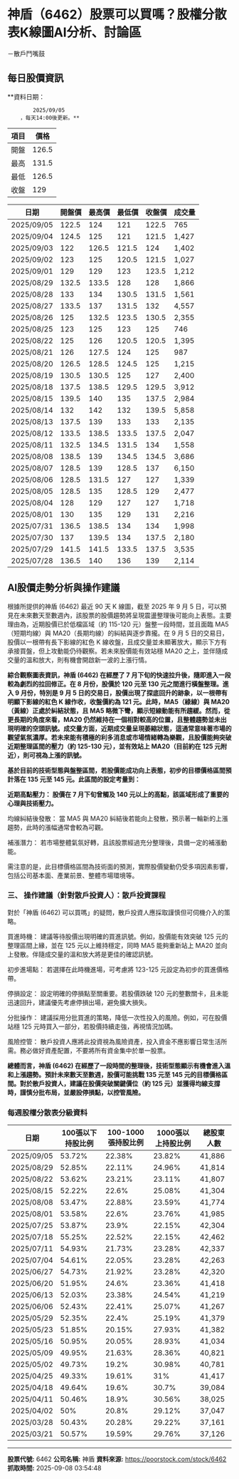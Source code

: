 # 神盾（6462）股票可以買嗎？股權分散表K線圖AI分析、討論區
－散戶鬥嘴鼓

## 每日股價資訊

**資料日期：
        
            2025/09/05
        ，每天14:00後更新。**

| 項目 | 價格 |
|------|------|
| 開盤 | 126.5 |
| 最高 | 131.5 |
| 最低 | 126.5 |
| 收盤 | 129 |

| 日期 | 開盤價 | 最高價 | 最低價 | 收盤價 | 成交量 |
|------|--------|--------|--------|--------|--------|
| 2025/09/05 | 122.5 | 124 | 121 | 122.5 | 765 |
| 2025/09/04 | 124.5 | 125 | 121 | 121.5 | 1,427 |
| 2025/09/03 | 122 | 126.5 | 121.5 | 124 | 1,402 |
| 2025/09/02 | 123 | 125 | 120.5 | 121.5 | 1,027 |
| 2025/09/01 | 129 | 129 | 123 | 123.5 | 1,212 |
| 2025/08/29 | 132.5 | 133.5 | 128 | 128 | 1,866 |
| 2025/08/28 | 133 | 134 | 130.5 | 131.5 | 1,561 |
| 2025/08/27 | 133.5 | 137 | 131.5 | 132 | 4,557 |
| 2025/08/26 | 125 | 132.5 | 123.5 | 130.5 | 2,355 |
| 2025/08/25 | 123 | 125 | 123 | 125 | 746 |
| 2025/08/22 | 125 | 126 | 120.5 | 120.5 | 1,395 |
| 2025/08/21 | 126 | 127.5 | 124 | 125 | 987 |
| 2025/08/20 | 126.5 | 128.5 | 124.5 | 125 | 1,215 |
| 2025/08/19 | 130.5 | 130.5 | 125 | 127 | 2,400 |
| 2025/08/18 | 137.5 | 138.5 | 129.5 | 129.5 | 3,912 |
| 2025/08/15 | 139.5 | 140 | 135 | 137.5 | 2,984 |
| 2025/08/14 | 132 | 142 | 132 | 139.5 | 5,858 |
| 2025/08/13 | 137.5 | 139 | 133 | 133 | 2,135 |
| 2025/08/12 | 133.5 | 138.5 | 133.5 | 137.5 | 2,047 |
| 2025/08/11 | 132.5 | 134.5 | 131.5 | 134 | 1,558 |
| 2025/08/08 | 138.5 | 139 | 134.5 | 134.5 | 3,686 |
| 2025/08/07 | 128.5 | 139 | 128.5 | 137 | 6,150 |
| 2025/08/06 | 128.5 | 131.5 | 127 | 127 | 1,339 |
| 2025/08/05 | 128.5 | 135 | 128.5 | 129 | 2,477 |
| 2025/08/04 | 128 | 129 | 127 | 127 | 1,718 |
| 2025/08/01 | 130 | 135 | 129 | 131 | 2,216 |
| 2025/07/31 | 136.5 | 138.5 | 134 | 134 | 1,998 |
| 2025/07/30 | 137 | 139.5 | 134 | 137.5 | 2,180 |
| 2025/07/29 | 141.5 | 141.5 | 133.5 | 137.5 | 3,535 |
| 2025/07/28 | 136.5 | 140 | 136 | 139 | 2,114 |

## AI股價走勢分析與操作建議

根據所提供的神盾 (6462) 最近 90 天 K 線圖，截至 2025 年 9 月 5 日，可以預見在未來數天至數週內，該股票的股價趨勢將呈現震盪整理後可能向上表態。主要理由為，近期股價已於低檔區域（約 115-120 元）盤整一段時間，並且面臨 MA5（短期均線）與 MA20（長期均線）的糾結與逐步靠攏。在 9 月 5 日的交易日，股價以一根帶有長下影線的紅色 K 線收盤，且成交量並未顯著放大，顯示下方有承接買盤，但上攻動能仍待觀察。若未來股價能有效站穩 MA20 之上，並伴隨成交量的溫和放大，則有機會開啟新一波的上漲行情。

**綜合觀察圖表資訊，神盾 (6462) 在經歷了 7 月下旬的快速拉升後，隨即進入一段較為劇烈的拉回修正。在 8 月份，股價於 120 元至 130 元之間進行橫盤整理。進入 9 月份，特別是 9 月 5 日的交易日，股價出現了探底回升的跡象，以一根帶有明顯下影線的紅色 K 線作收，收盤價約為 121 元。此時，MA5（綠線）與 MA20（黃線）正處於糾結狀態，且 MA5 略微下彎，顯示短線動能有所趨緩。然而，從更長期的角度來看，MA20 仍然維持在一個相對較高的位置，且整體趨勢並未出現明確的空頭訊號。成交量方面，近期成交量呈現萎縮狀態，這通常意味著市場的觀望氣氛濃厚。若未來能有積極的利多消息或市場情緒轉為樂觀，且股價能夠突破近期整理區間的壓力（約 125-130 元），並有效站上 MA20（目前約在 125 元附近），則可視為上漲的訊號。**

**基於目前的技術型態與盤整區間，若股價能成功向上表態，初步的目標價格區間預計落在 135 元至 145 元。此區間的設定考量到：**

**近期高點壓力： 股價在 7 月下旬曾觸及 140 元以上的高點，該區域形成了重要的心理與技術壓力。**

均線糾結後發散： 當 MA5 與 MA20 糾結後若能向上發散，預示著一輪新的上漲趨勢，此時的漲幅通常會較為可觀。

補漲潛力： 若市場整體氣氛好轉，且該股票經過充分整理後，具備一定的補漲動能。

需注意的是，此目標價格區間為技術面的預測，實際股價變動仍受多項因素影響，包括公司基本面、產業前景、整體市場環境等。

### 三、 操作建議（針對散戶投資人）：散戶投資課程

對於「神盾 (6462) 可以買嗎」的疑問，散戶投資人應採取謹慎但可伺機介入的策略。

買進時機： 建議等待股價出現明確的買進訊號。例如，股價能有效突破 125 元的整理區間上緣，並在 125 元以上維持穩定，同時 MA5 能夠重新站上 MA20 並向上發散。伴隨成交量的溫和放大將是更佳的確認訊號。

初步進場點： 若選擇在此時機進場，可考慮將 123-125 元設定為初步的買進價格帶。

停損設定： 設定明確的停損點至關重要。若股價跌破 120 元的整數關卡，且未能迅速回升，建議優先考慮停損出場，避免擴大損失。

分批操作： 建議採用分批買進的策略，降低一次性投入的風險。例如，可在股價站穩 125 元時買入一部分，若股價持續走強，再視情況加碼。

風險控管： 散戶投資人應將此投資視為風險資產，投入資金不應影響日常生活所需。務必做好資產配置，不要將所有資金集中於單一股票。

**總體而言，神盾 (6462) 在經歷了一段時間的整理後，技術型態顯示有機會進入溫和上漲趨勢。預計未來數天至數週，股價可能挑戰 135 元至 145 元的目標價格區間。對於散戶投資人，建議在股價突破關鍵價位（約 125 元）並獲得均線支撐時，謹慎分批布局，並嚴設停損點，以控管風險。**

### 每週股權分散表分級資料

| 日期 | 100張以下持股比例 | 100-1000張持股比例 | 1000張以上持股比例 | 總股東人數 |
|------|-------------------|--------------------|--------------------|----------|
| 2025/09/05 | 53.72% | 22.38% | 23.82% | 41,886 |
| 2025/08/29 | 52.85% | 22.11% | 24.96% | 41,814 |
| 2025/08/22 | 53.62% | 23.21% | 23.11% | 41,807 |
| 2025/08/15 | 52.22% | 22.6% | 25.08% | 41,304 |
| 2025/08/08 | 53.47% | 22.88% | 23.59% | 41,774 |
| 2025/08/01 | 53.58% | 22.6% | 23.76% | 41,985 |
| 2025/07/25 | 53.87% | 23.9% | 22.15% | 42,304 |
| 2025/07/18 | 55.25% | 22.52% | 22.15% | 42,462 |
| 2025/07/11 | 54.93% | 21.73% | 23.28% | 42,337 |
| 2025/07/04 | 54.61% | 22.05% | 23.28% | 42,263 |
| 2025/06/27 | 54.73% | 21.92% | 23.28% | 42,320 |
| 2025/06/20 | 51.95% | 24.6% | 23.36% | 41,418 |
| 2025/06/13 | 52.03% | 23.38% | 24.54% | 41,219 |
| 2025/06/06 | 52.43% | 22.41% | 25.07% | 41,267 |
| 2025/05/29 | 52.35% | 22.4% | 25.19% | 41,379 |
| 2025/05/23 | 51.85% | 20.15% | 27.93% | 41,382 |
| 2025/05/16 | 50.95% | 20.05% | 28.93% | 41,034 |
| 2025/05/09 | 49.95% | 21.63% | 28.36% | 40,821 |
| 2025/05/02 | 49.73% | 19.2% | 30.98% | 40,781 |
| 2025/04/25 | 49.33% | 19.61% | 31% | 41,417 |
| 2025/04/18 | 49.64% | 19.6% | 30.7% | 39,084 |
| 2025/04/11 | 50.46% | 18.9% | 30.56% | 38,025 |
| 2025/04/02 | 50% | 20.8% | 29.12% | 37,047 |
| 2025/03/28 | 50.43% | 20.28% | 29.22% | 37,161 |
| 2025/03/21 | 50.57% | 19.59% | 29.76% | 37,126 |

---

**股票代號:** 6462
**公司名稱:** 神盾
**資料來源:** https://poorstock.com/stock/6462
**抓取時間:** 2025-09-08 03:54:48